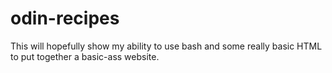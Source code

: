 # odin-recipes
This will hopefully show my ability to use bash and some really basic HTML to put together a basic-ass website.
